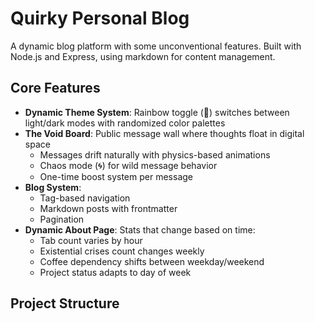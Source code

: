 # Quirky Personal Blog

A dynamic blog platform with some unconventional features. Built with Node.js and Express, using markdown for content management.

## Core Features

- **Dynamic Theme System**: Rainbow toggle (🌈) switches between light/dark modes with randomized color palettes
- **The Void Board**: Public message wall where thoughts float in digital space
  - Messages drift naturally with physics-based animations
  - Chaos mode (🌀) for wild message behavior
  - One-time boost system per message
- **Blog System**: 
  - Tag-based navigation
  - Markdown posts with frontmatter
  - Pagination
- **Dynamic About Page**: Stats that change based on time:
  - Tab count varies by hour
  - Existential crises count changes weekly
  - Coffee dependency shifts between weekday/weekend
  - Project status adapts to day of week

## Project Structure
